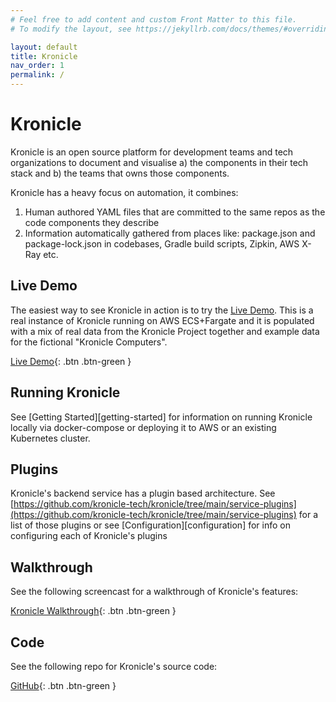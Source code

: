 ```yaml
---
# Feel free to add content and custom Front Matter to this file.
# To modify the layout, see https://jekyllrb.com/docs/themes/#overriding-theme-defaults

layout: default
title: Kronicle
nav_order: 1
permalink: /
---
```


# Kronicle

Kronicle is an open source platform for development teams and tech organizations to document and visualise 
a) the components in their tech stack and b) the teams that owns those components.  

Kronicle has a heavy focus on automation, it combines: 

1. Human authored YAML files that are committed to the same repos as the code components they describe
2. Information automatically gathered from places like: package.json and package-lock.json in codebases, Gradle build scripts, Zipkin, AWS X-Ray etc.


## Live Demo

The easiest way to see Kronicle in action is to try the [Live Demo](https://demo.kronicle.tech). This is a real 
instance of Kronicle running on AWS ECS+Fargate and it is populated with a mix of real data from the Kronicle Project 
together and example data for the fictional "Kronicle Computers".

[Live Demo](https://demo.kronicle.tech){: .btn .btn-green }


## Running Kronicle

See [Getting Started][getting-started] for information on running Kronicle locally via docker-compose or deploying it 
to AWS or an existing Kubernetes cluster.  


## Plugins

Kronicle's backend service has a plugin based architecture.  See 
[https://github.com/kronicle-tech/kronicle/tree/main/service-plugins](https://github.com/kronicle-tech/kronicle/tree/main/service-plugins)
for a list of those plugins or see [Configuration][configuration] for info on configuring each of Kronicle's plugins


## Walkthrough

See the following screencast for a walkthrough of Kronicle's features:

[Kronicle Walkthrough](https://youtu.be/xNvoxBmMQdk){: .btn .btn-green }


## Code

See the following repo for Kronicle's source code:

[GitHub](https://github.com/kronicle-tech/kronicle){: .btn .btn-green }
